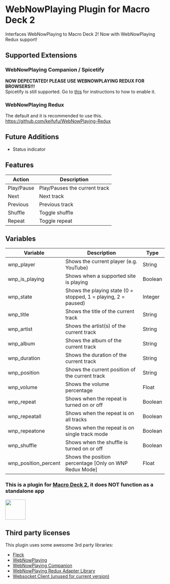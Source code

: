 # WebNowPlaying Plugin for Macro Deck 2
Interfaces WebNowPlaying to Macro Deck 2! Now with WebNowPlaying Redux support!

## Supported Extensions
### WebNowPlaying Companion / Spicetify
**NOW DEPECTATED! PLEASE USE WEBNOWPLAYING REDUX FOR BROWSERS!!!**   
Spicetify is still supported. Go to [this](https://spicetify.app/docs/advanced-usage/extensions/#web-now-playing) for instructions to how to enable it.
### WebNowPlaying Redux
The default and it is recommended to use this.
https://github.com/keifufu/WebNowPlaying-Redux

## Future Additions
- Status indicator

## Features
| Action | Description |
| --- | --- |
| Play/Pause | Play/Pauses the current track |
| Next | Next track |
| Previous | Previous track |
| Shuffle | Toggle shuffle |
| Repeat | Toggle repeat |

## Variables
| Variable | Description | Type |
| --- | --- | --- |
| wnp_player | Shows the current player (e.g. YouTube) | String |
| wnp_is_playing | Shows when a supported site is playing | Boolean |
| wnp_state | Shows the playing state (0 = stopped, 1 = playing, 2 = paused) | Integer |
| wnp_title | Shows the title of the current track | String |
| wnp_artist | Shows the artist(s) of the current track | String |
| wnp_album | Shows the album of the current track | String |
| wnp_duration | Shows the duration of the current track | String |
| wnp_position | Shows the current position of the current track | String |
| wnp_volume | Shows the volume percentage | Float |
| wnp_repeat | Shows when the repeat is turned on or off | Boolean |
| wnp_repeatall | Shows when the repeat is on all tracks | Boolean |
| wnp_repeatone | Shows when the repeat is on single track mode | Boolean |
| wnp_shuffle | Shows when the shuffle is turned on or off | Boolean |
| wnp_position_percent | Shows the position percentage [Only on WNP Redux Mode] | Float |

### This is a plugin for [Macro Deck 2](https://github.com/SuchByte/Macro-Deck), it does NOT function as a standalone app
<img height="64px" src="https://macrodeck.org/images/macro_deck_2_official_plugin.png" />

## Third party licenses
This plugin uses some awesome 3rd party libraries:
- [Fleck](https://github.com/statianzo/Fleck)
- [WebNowPlaying](https://github.com/tjhrulz/WebNowPlaying)
- [WebNowPlaying Companion](https://github.com/tjhrulz/WebNowPlaying-BrowserExtension)
- [WebNowPlaying Redux Adapter Library](https://github.com/keifufu/WNPRedux-Adapter-Library)
- [Websocket Client (unused for current version)](https://github.com/Marfusios/websocket-client)
